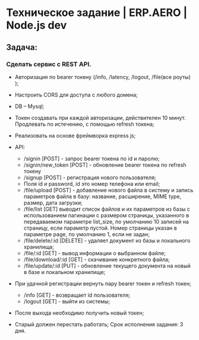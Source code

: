 # Техническое задание | ERP.AERO | Node.js dev

## Задача:
### Сделать сервис с REST API.
- Авторизация по bearer токену (/info, /latency, /logout, /file(все роуты) );
- Настроить CORS для доступа с любого домена;
- DB – Mysql;
- Токен создавать при каждой авторизации, действителен 10 минут. Продлевать по
истечению, с помощью refresh токена;
- Реализовать на основе фреймворка express js;
- API:
  - /signin [POST] - запрос bearer токена по id и паролю;
  - /signin/new_token [POST] - обновление bearer токена по refresh токену
  - /signup [POST] - регистрация нового пользователя;
  - Поля id и password, id это номер телефона или email;
  - /file/upload [POST] - добавление нового файла в систему и запись
параметров файла в базу: название, расширение, MIME type, размер, дата
загрузки;
  - /file/list [GET] выводит список файлов и их параметров из базы с
использованием пагинации с размером страницы, указанного в
передаваемом параметре list_size, по умолчанию 10 записей на страницу,
если параметр пустой. Номер страницы указан в параметре page, по
умолчанию 1, если не задан;
  - /file/delete/:id [DELETE] - удаляет документ из базы и локального
хранилища;
  - /file/:id [GET] - вывод информации о выбранном файле;
  - /file/download/:id [GET] - скачивание конкретного файла;
  - /file/update/:id [PUT] - обновление текущего документа на новый в базе и
локальном хранилище;

- При удачной регистрации вернуть пару bearer токен и refresh токен;
  - /info [GET] - возвращает id пользователя;
  - /logout [GET] - выйти из системы;
- После выхода необходимо получить новый токен;
- Старый должен перестать работать;
Срок исполнения задания: 3 дня.
